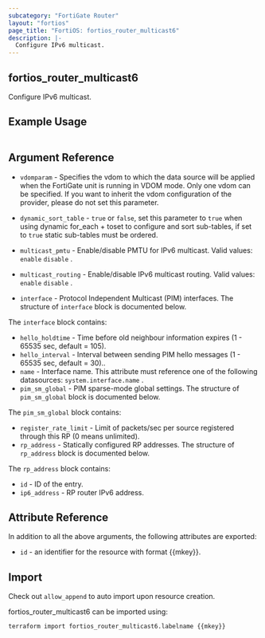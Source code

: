 ```yaml
---
subcategory: "FortiGate Router"
layout: "fortios"
page_title: "FortiOS: fortios_router_multicast6"
description: |-
  Configure IPv6 multicast.
---
```


## fortios_router_multicast6
Configure IPv6 multicast.

## Example Usage

```hcl

```

## Argument Reference
* `vdomparam` - Specifies the vdom to which the data source will be applied when the FortiGate unit is running in VDOM mode. Only one vdom can be specified. If you want to inherit the vdom configuration of the provider, please do not set this parameter.
* `dynamic_sort_table` - `true` or `false`, set this parameter to `true` when using dynamic for_each + toset to configure and sort sub-tables, if set to `true` static sub-tables must be ordered.

* `multicast_pmtu` - Enable/disable PMTU for IPv6 multicast. Valid values: `enable` `disable` .
* `multicast_routing` - Enable/disable IPv6 multicast routing. Valid values: `enable` `disable` .
* `interface` - Protocol Independent Multicast (PIM) interfaces. The structure of `interface` block is documented below.

The `interface` block contains:

* `hello_holdtime` - Time before old neighbour information expires (1 - 65535 sec, default = 105).
* `hello_interval` - Interval between sending PIM hello messages  (1 - 65535 sec, default = 30)..
* `name` - Interface name. This attribute must reference one of the following datasources: `system.interface.name` .
* `pim_sm_global` - PIM sparse-mode global settings. The structure of `pim_sm_global` block is documented below.

The `pim_sm_global` block contains:

* `register_rate_limit` - Limit of packets/sec per source registered through this RP (0 means unlimited).
* `rp_address` - Statically configured RP addresses. The structure of `rp_address` block is documented below.

The `rp_address` block contains:

* `id` - ID of the entry.
* `ip6_address` - RP router IPv6 address.

## Attribute Reference

In addition to all the above arguments, the following attributes are exported:
* `id` - an identifier for the resource with format {{mkey}}.

## Import

Check out `allow_append` to auto import upon resource creation.

fortios_router_multicast6 can be imported using:
```sh
terraform import fortios_router_multicast6.labelname {{mkey}}
```
